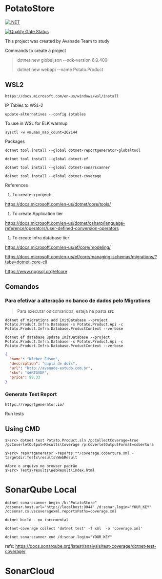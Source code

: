 
# PotatoStore

[![.NET](https://github.com/felipementel/PotatoStore/actions/workflows/dotnet-estudo.yml/badge.svg?branch=main)](https://github.com/felipementel/PotatoStore/actions/workflows/dotnet-estudo.yml)

[![Quality Gate Status](https://sonarcloud.io/api/project_badges/measure?project=felipementel_PotatoStore&metric=alert_status)](https://sonarcloud.io/summary/new_code?id=felipementel_PotatoStore)

This project was created by Avanade Team to study

Commands to create a project
> dotnet new globaljson --sdk-version 6.0.400
> 
> dotnet new webapi --name Potato.Product

## WSL2

````
https://docs.microsoft.com/en-us/windows/wsl/install
````

IP Tables to WSL-2
```
update-alternatives --config iptables
```

To use in WSL for ELK warmup

```
sysctl -w vm.max_map_count=262144
```

Packages

```
dotnet tool install --global dotnet-reportgenerator-globaltool
```
```
dotnet tool install --global dotnet-ef
```
```
dotnet tool install --global dotnet-sonarscanner
```
```
dotnet tool install --global dotnet-coverage
```

References

1. To create a project:

https://docs.microsoft.com/en-us/dotnet/core/tools/

1. To create Application tier

https://docs.microsoft.com/en-us/dotnet/csharp/language-reference/operators/user-defined-conversion-operators

1. To create infra.database tier
 
https://docs.microsoft.com/en-us/ef/core/modeling/

https://docs.microsoft.com/en-us/ef/core/managing-schemas/migrations/?tabs=dotnet-core-cli

https://www.npgsql.org/efcore

## Comandos

### Para efetivar a alteração no banco de dados pelo Migrations

> Para executar os comandos, esteja na pasta <b>src</b>

```
dotnet ef migrations add InitDatabase --project Potato.Product.Infra.Database -s Potato.Product.Api -c Potato.Product.Infra.Database.ProductContext --verbose
```

```
dotnet ef database update InitDatabase --project Potato.Product.Infra.Database -s Potato.Product.Api -c Potato.Product.Infra.Database.ProductContext --verbose
```

```json
{
  "name": "Kleber Edson",
  "description": "dupla de dois",
  "url": "http://avanade-estudo.com.br",
  "sku": "$#RTGVDF",
  "price": 99.33
}
```
### Generate Test Report
````
https://reportgenerator.io/
````

Run tests

## Using CMD

````
$>src> dotnet test Potato.Product.sln /p:CollectCoverage=true /p:CoverletOutput=Results\Coverage /p:CoverletOutputFormat=cobertura
````
````
$>src> reportgenerator -reports:**/coverage.cobertura.xml -targetdir:Tests\results\WebResult
````
````
#Abre o arquivo no browser padrão
$>src> Tests\results\WebResult\index.html
````

# SonarQube Local
````
dotnet sonarscanner begin /k:"PotatoStore" /d:sonar.host.url="http://localhost:9044" /d:sonar.login="YOUR_KEY" /d:sonar.cs.vscoveragexml.reportsPaths=coverage.xml 

dotnet build --no-incremental

dotnet-coverage collect 'dotnet test' -f xml  -o 'coverage.xml'

dotnet sonarscanner end /d:sonar.login="YOUR_KEY"
````

refs: https://docs.sonarqube.org/latest/analysis/test-coverage/dotnet-test-coverage/

# SonarCloud
